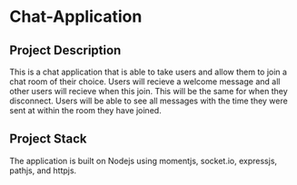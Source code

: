 # Chat-Application
## Project Description 
This is a chat application that is able to take users and allow them to join a chat room of their choice. Users will recieve a welcome message and all other users will recieve when this join. This will be the same for when they disconnect. Users will be able to see all messages with the time they were sent at within the room they have joined.

## Project Stack
The application is built on Nodejs using momentjs, socket.io, expressjs, pathjs, and httpjs.